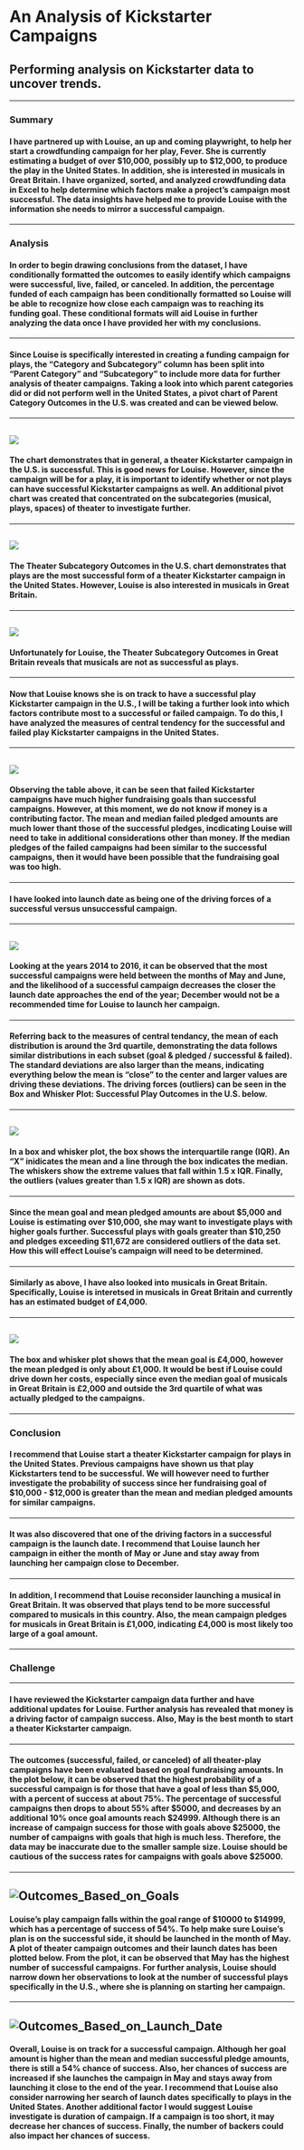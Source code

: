 # An Analysis of Kickstarter Campaigns
## Performing analysis on Kickstarter data to uncover trends.
---
### Summary 
#### I have partnered up with Louise, an up and coming playwright, to help her start a crowdfunding campaign for her play, Fever. She is currently estimating a budget of over $10,000, possibly up to $12,000, to produce the play in the United States. In addition, she is interested in musicals in Great Britain. I have organized, sorted, and analyzed crowdfunding data in Excel to help determine which factors make a project’s campaign most successful. The data insights have helped me to provide Louise with the information she needs to mirror a successful campaign. 
---
### Analysis
#### In order to begin drawing conclusions from the dataset, I have conditionally formatted the outcomes to easily identify which campaigns were successful, live, failed, or canceled. In addition, the percentage funded of each campaign has been conditionally formatted so Louise will be able to recognize how close each campaign was to reaching its funding goal. These conditional formats will aid Louise in further analyzing the data once I have provided her with my conclusions.  
---
#### Since Louise is specifically interested in creating a funding campaign for plays, the “Category and Subcategory” column has been split into “Parent Category” and “Subcategory” to include more data for further analysis of theater campaigns. Taking a look into which parent categories did or did not perform well in the United States, a pivot chart of Parent Category Outcomes in the U.S. was created and can be viewed below. 
---
![](Parent%20Category%20Outcome.png)
---
#### The chart demonstrates that in general, a theater Kickstarter campaign in the U.S. is successful. This is good news for Louise. However, since the campaign will be for a play, it is important to identify whether or not plays can have successful Kickstarter campaigns as well. An additional pivot chart was created that concentrated on the subcategories (musical, plays, spaces) of theater to investigate further.  
---
![](Theater%20Subcategory%20Outcomes%20in%20the%20US.png)
---
#### The Theater Subcategory Outcomes in the U.S. chart demonstrates that plays are the most successful form of a theater Kickstarter campaign in the United States. However, Louise is also interested in musicals in Great Britain. 
---
![](Theater%20Subcategory%20Outcomes%20in%20Great%20Britain.png)
---
#### Unfortunately for Louise, the Theater Subcategory Outcomes in Great Britain reveals that musicals are not as successful as plays.  
---
#### Now that Louise knows she is on track to have a successful play Kickstarter campaign in the U.S., I will be taking a further look into which factors contribute most to a successful or failed campaign. To do this, I have analyzed the measures of central tendency for the successful and failed play Kickstarter campaigns in the United States. 
---
![](Theater%20Play%20Measures%20of%20Central%20Tendancy.png)
---
#### Observing the table above, it can be seen that failed Kickstarter campaigns have much higher fundraising goals than successful campaigns. However, at this moment, we do not know if money is a contributing factor. The mean and median failed pledged amounts are much lower thant those of the successful pledges, incdicating Louise will need to take in additional considerations other than money. If the median pledges of the failed campaigns had been similar to the successful campaigns, then it would have been possible that the fundraising goal was too high.  
---
#### I have looked into launch date as being one of the driving forces of a successful versus unsuccessful campaign.  
---
![](Outcomes%20Based%20on%20Launch%20Date%20for%20Theater%20Kickstarter%20Campaigns.png)
---
#### Looking at the years 2014 to 2016, it can be observed that the most successful campaigns were held between the months of May and June, and the likelihood of a successful campaign decreases the closer the launch date approaches the end of the year; December would not be a recommended time for Louise to launch her campaign. 
--- 
#### Referring back to the measures of central tendancy, the mean of each distribution is around the 3rd quartile, demonstrating the data follows similar distributions in each subset (goal & pledged / successful & failed). The standard deviations are also larger than the means, indicating everything below the mean is “close” to the center and larger values are driving these deviations. The driving forces (outliers) can be seen in the Box and Whisker Plot: Successful Play Outcomes in the U.S. below.  
---
![](Box%20and%20Whisker%20Plays%20US.png)
---
#### In a box and whisker plot, the box shows the interquartile range (IQR). An “X” inidicates the mean and a line through the box indicates the median. The whiskers show the extreme values that fall within 1.5 x IQR. Finally, the outliers (values greater than 1.5 x IQR) are shown as dots.   
---
#### Since the mean goal and mean pledged amounts are about $5,000 and Louise is estimating over $10,000, she may want to investigate plays with higher goals further. Successful plays with goals greater than $10,250 and pledges exceeding $11,672 are considered outliers of the data set. How this will effect Louise’s campaign will need to be determined. 
---
#### Similarly as above, I have also looked into musicals in Great Britain. Specifically, Louise is interetsed in musicals in Great Britain and currently has an estimated budget of £4,000. 
---
![](Box%20and%20Whisker%20Musical%20GB.png)
---
#### The box and whisker plot shows that the mean goal is £4,000, however the mean pledged is only about £1,000. It would be best if Louise could drive down her costs, especially since even the median goal of musicals in Great Britain is £2,000 and outside the 3rd quartile of what was actually pledged to the campaigns.  
---
### Conclusion
#### I recommend that Louise start a theater Kickstarter campaign for plays in the United States. Previous campaigns have shown us that play Kickstarters tend to be successful. We will however need to further investigate the probability of success since her fundraising goal of $10,000 - $12,000 is greater than the mean and median pledged amounts for similar campaigns. 
---
#### It was also discovered that one of the driving factors in a successful campaign is the launch date. I recommend that Louise launch her campaign in either the month of May or June and stay away from launching her campaign close to December.     
---
#### In addition, I recommend that Louise reconsider launching a musical in Great Britain. It was observed that plays tend to be more successful compared to musicals in this country. Also, the mean campaign pledges for musicals in Great Britain is £1,000, indicating £4,000 is most likely too large of a goal amount. 
---
### Challenge 
---
#### I have reviewed the Kickstarter campaign data further and have additional updates for Louise. Further analysis has revealed that money is a driving factor of campaign success. Also, May is the best month to start a theater Kickstarter campaign. 
---
#### The outcomes (successful, failed, or canceled) of all theater-play campaigns have been evaluated based on goal fundraising amounts. In the plot below, it can be observed that the highest probability of a successful campaign is for those that have a goal of less than $5,000, with a percent of success at about 75%. The percentage of successful campaigns then drops to about 55% after $5000, and decreases by an additional 10% once goal amounts reach $24999. Although there is an increase of campaign success for those with goals above $25000, the number of campaigns with goals that high is much less. Therefore, the data may be inaccurate due to the smaller sample size. Louise should be cautious of the success rates for campaigns with goals above $25000. 
---
![Outcomes_Based_on_Goals](Folder/Outcomes%20Based%20on%20Goals.png)
---
#### Louise’s play campaign falls within the goal range of $10000 to $14999, which has a percentage of success of 54%. To help make sure Louise’s plan is on the successful side, it should be launched in the month of May. A plot of theater campaign outcomes and their launch dates has been plotted below. From the plot, it can be observed that May has the highest number of successful campaigns. For further analysis, Louise should narrow down her observations to look at the number of successful plays specifically in the U.S., where she is planning on starting her campaign. 
---
![Outcomes_Based_on_Launch_Date](Folder/Outcomes%20Based%20on%20Launch%20Date.png)
---
#### Overall, Louise is on track for a successful campaign. Although her goal amount is higher than the mean and median successful pledge amounts, there is still a 54% chance of success. Also, her chances of success are increased if she launches the campaign in May and stays away from launching it close to the end of the year. I recommend that Louise also consider narrowing her search of launch dates specifically to plays in the United States. Another additional factor I would suggest Louise investigate is duration of campaign. If a campaign is too short, it may decrease her chances of success. Finally, the number of backers could also impact her chances of success. 
